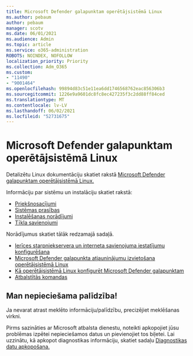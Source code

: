 ```yaml
---
title: Microsoft Defender galapunktam operētājsistēmā Linux
ms.author: pebaum
author: pebaum
manager: scotv
ms.date: 06/01/2021
ms.audience: Admin
ms.topic: article
ms.service: o365-administration
ROBOTS: NOINDEX, NOFOLLOW
localization_priority: Priority
ms.collection: Adm_O365
ms.custom:
- "11490"
- "9001464"
ms.openlocfilehash: 99894d83c51e11ea6dd1746568762eac856306b3
ms.sourcegitcommit: 1226e9a9601dc8fc8ec427235f3c2dd88ff84ced
ms.translationtype: MT
ms.contentlocale: lv-LV
ms.lasthandoff: 06/02/2021
ms.locfileid: "52731675"
---
```

# <a name="microsoft-defender-for-endpoint-on-linux"></a>Microsoft Defender galapunktam operētājsistēmā Linux

Detalizētu Linux dokumentāciju skatiet rakstā [Microsoft Defender galapunktam operētājsistēmā Linux.](/microsoft-365/security/defender-endpoint/microsoft-defender-endpoint-linux)

Informāciju par sistēmu un instalāciju skatiet rakstā:

- [Priekšnosacījumi](/microsoft-365/security/defender-endpoint/microsoft-defender-endpoint-linux#prerequisites)
- [Sistēmas prasības](/microsoft-365/security/defender-endpoint/microsoft-defender-endpoint-linux#system-requirements)
- [Instalēšanas norādījumi](/microsoft-365/security/defender-endpoint/microsoft-defender-endpoint-linux#installation-instructions)
- [Tīkla savienojumi](/microsoft-365/security/defender-endpoint/microsoft-defender-endpoint-linux#network-connections)

Norādījumus skatiet tālāk redzamajā sadaļā.

- [Ierīces starpniekservera un interneta savienojuma iestatījumu konfigurēšana](/microsoft-365/security/defender-endpoint/configure-proxy-internet#enable-access-to-microsoft-defender-atp-service-urls-in-the-proxy-server)
- [Microsoft Defender galapunkta atjauninājumu izvietošana operētājsistēmā Linux](/microsoft-365/security/defender-endpoint/linux-updates)
- [Kā operētājsistēmā Linux konfigurēt Microsoft Defender galapunktam](/microsoft-365/security/defender-endpoint/microsoft-defender-endpoint-linux#how-to-configure-microsoft-defender-for-endpoint-on-linux)
- [Atbalstītās komandas](/microsoft-365/security/defender-endpoint/linux-resources#supported-commands)

## <a name="i-need-help"></a>Man nepieciešama palīdzība!

Ja nevarat atrast meklēto informāciju/palīdzību, precizējiet meklēšanas virkni.

Pirms sazināties ar Microsoft atbalsta dienestu, noteikti apkopojiet jūsu problēmas izpētei nepieciešamos datus un pievienojiet tos biļetei. Lai uzzinātu, kā apkopot diagnostikas informāciju, skatiet sadaļu [Diagnostikas datu apkopošana.](/microsoft-365/security/defender-endpoint/linux-resources#collect-diagnostic-information)